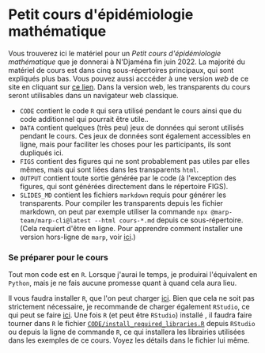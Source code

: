 # Petit cours d'épidémiologie mathématique
Vous trouverez ici le matériel pour un *Petit cours d'épidémiologie mathématique* que je donnerai à N'Djaména fin juin 2022. La majorité du matériel de cours est dans cinq sous-répertoires principaux, qui sont expliqués plus bas. Vous pouvez aussi acccéder à une version *web* de ce site en cliquant sur [ce lien](https://julien-arino.github.io/petit-cours-epidemio-mathematique/). Dans la version web, les transparents du cours seront utilisables dans un navigateur web classique.

- `CODE` contient le code `R` qui sera utilisé pendant le cours ainsi que du code additionnel qui pourrait être utile.. 
- `DATA` contient quelques (très peu) jeux de données qui seront utilisés pendant le cours. Ces jeux de données sont également accessibles en ligne, mais pour faciliter les choses pour les participants, ils sont dupliqués ici.
- `FIGS` contient des figures qui ne sont probablement pas utiles par elles mêmes, mais qui sont liées dans les transparents `html`. 
- `OUTPUT` contient toute sortie générée par le code (à l'exception des figures, qui sont générées directement dans le répertoire FIGS).
- `SLIDES_MD` contient les fichiers `markdown` requis pour générer les transparents. Pour compiler les transparents depuis les fichier markdown, on peut par exemple utiliser la commande `npx @marp-team/marp-cli@latest --html cours-*.md` depuis ce sous-répertoire. (Cela requiert d'être en ligne. Pour apprendre comment installer une version hors-ligne de `marp`, voir [ici](https://github.com/marp-team/marp-cli).)

### Se préparer pour le cours
Tout mon code est en `R`. Lorsque j'aurai le temps, je produirai l'équivalent en `Python`, mais je ne fais aucune promesse quant à quand cela aura lieu. 

Il vous faudra installer `R`, que l'on peut charger [ici](https://www.r-project.org/). Bien que cela ne soit pas strictement nécessaire, je recommande de charger également `RStudio`, ce qui peut se faire [ici](https://www.rstudio.com/products/rstudio/download/). Une fois `R` (et peut être `RStudio`) installé , il faudra faire tourner dans `R` le fichier [`CODE/install_required_libraries.R`](https://raw.githubusercontent.com/julien-arino/CIMPA-SA-MathEpi-2022/main/CODE/install_required_libraries.R) depuis `RStudio` ou depuis la ligne de commande `R`, ce qui installera les librairies utilisées dans les exemples de ce cours. Voyez les détails dans le fichier lui même.
